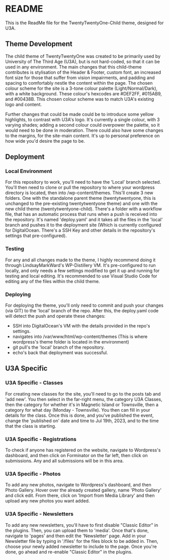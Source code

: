 # README

This is the ReadMe file for the TwentyTwentyOne-Child theme, designed for U3A.

## Theme Development
The child theme of TwentyTwentyOne was created to be primarily used by University of The Third Age (U3A), but is not hard-coded, so that it can be used in any environment.
The main changes that this child-theme contributes is stylisation of the Header & Footer, custom font, an increased font size for those that suffer from vision impairments, and padding and spacing to comfortably nestle the content within the page.
The chosen colour scheme for the site is a 3-tone colour palette (Light/Normal/Dark), with a white background. These colour's hexcodes are #DEF2FF, #015AB9, and #00438B. This chosen colour scheme was to match U3A's existing logo and content.

Further changes that could be made could be to introduce some yellow highlights, to contrast with U3A's logo. It's currently a single colour, with 3 varying shades; adding a second colour could overpower the palette, so it would need to be done in moderation.
There could also have some changes to the margins, for the site-main content. It's up to personal preference on how wide you'd desire the page to be.


## Deployment
### Local Environment
For this repository to work, you'll need to have the 'Local' branch selected. You'll then need to clone or pull the repository to where your wordpress directory is located, then into /wp-content/themes. This'll create 3 new folders. One with the standalone parent theme (twentytwentyone, this is unchanged to the pre-existing twentytwentyone theme) and one with the new child theme (twentytwentyone-child).
There's a folder with a workflow file, that has an automatic process that runs when a push is received into the repository. It's named 'deploy.yaml' and it takes all the files in the 'local' branch and pushes it to the deployment site (Which is currently configured for DigitalOcean. There's a SSH Key and other details in the repository's settings that pre-configured).

### Testing
For any and all changes made to the theme, I highly recommend doing it through LindsayMarkWard's WP-Distillery VM. It's pre-configured to run locally, and only needs a few settings modified to get it up and running for testing and local editing.
It's recommended to use Visual Studio Code for editing any of the files within the child theme.

### Deploying
For deploying the theme, you'll only need to commit and push your changes (via GIT) to the 'local' branch of the repo.
After this, the deploy.yaml code will detect the push and operate these changes:
 - SSH into DigitalOcean's VM with the details provided in the repo's settings.
 - navigates into /var/www/html/wp-content/themes (This is where wordpress's theme folder is located in the environment)
 - git pull's the 'local' branch of the repository.
 - echo's back that deployment was successful.

## U3A Specific

### U3A Specific - Classes
For creating new classes for the site, you'll need to go to the posts tab and 'add new'.
You then select in the far-right menu, the category U3A Classes, then the category for whether it's in Magnetic Island or Townsville, then a category for what day (Monday - Townsville).
You then can fill in your details for the class. Once this is done, and you've published the event, change the 'published on' date and time to Jul 19th, 2023, and to the time that the class is starting.

### U3A Specific - Registrations
To check if anyone has registered on the website, navigate to Wordpress's dashboard, and then click on Forminator on the far left, then click on submissions. Any and all submissions will be in this area.

### U3A Specific - Photos
To add any new photos, navigate to Wordpress's dashboard, and then Photo Gallery. Hover over the already created gallery, name 'Photo Gallery' and click edit. From there, click on 'Import from Media Library' and then upload any new photos you want added.

### U3A Specific - Newsletters
To add any new newsletters, you'll have to first disable "Classic Editor" in the plugins. Then, you can upload them to 'media'. Once that's done, navigate to 'pages' and then edit the 'Newsletter' page. Add in your Newsletter file by typing in '/files' for the files block to be added in. Then, choose your newly added newsletter to include to the page. Once you're done, go ahead and re-enable "Classic Editor" in the plugins.